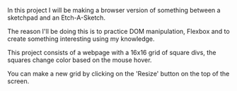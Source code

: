 In this project I will be making a browser version of something between a sketchpad and an Etch-A-Sketch.

The reason I'll be doing this is to practice DOM manipulation, Flexbox and to create something interesting using my knowledge.

This project consists of a webpage with a 16x16 grid of square divs, the squares change color based on the mouse hover.

You can make a new grid by clicking on the 'Resize' button on the top of the screen.
